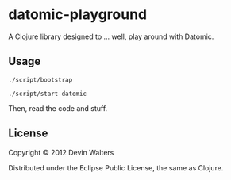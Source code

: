 # datomic-playground

A Clojure library designed to ... well, play around with Datomic.

## Usage

`./script/bootstrap`

`./script/start-datomic`

Then, read the code and stuff.

## License

Copyright © 2012 Devin Walters

Distributed under the Eclipse Public License, the same as Clojure.
